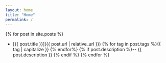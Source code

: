 ```yaml
---
layout: home
title: "Home"
permalink: /
---
```


{% for post in site.posts %}
- [{{ post.title }}]({{ post.url | relative_url }}) {% for tag in post.tags %}<span class="tag">{{ tag | capitalize }}</span> {% endfor%} {% if post.description %}-- {{ post.description }} {% endif %}
{% endfor %}
